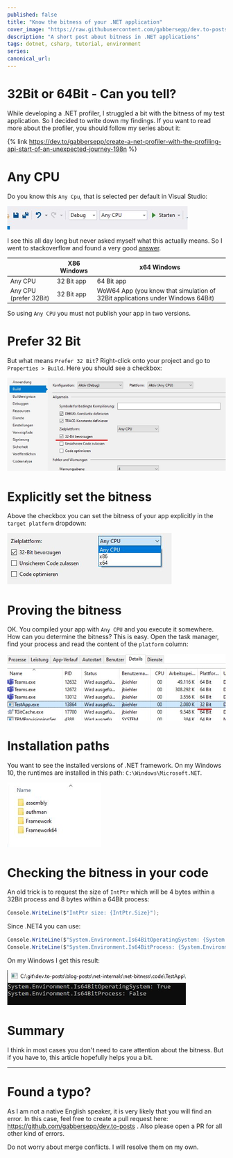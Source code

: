 ```yaml
---
published: false
title: "Know the bitness of your .NET application"
cover_image: "https://raw.githubusercontent.com/gabbersepp/dev.to-posts/master/blog-posts/net-internals/net-bitness/assets/header.jpg"
description: "A short post about bitness in .NET applications"
tags: dotnet, csharp, tutorial, environment
series:
canonical_url:
---
```


#  32Bit or 64Bit - Can  you tell?
While developing a .NET profiler, I struggled a bit with the bitness of my test application. So I decided to write down my findings. If you want to read more about the profiler, you should follow my series about it:

{% link https://dev.to/gabbersepp/create-a-net-profiler-with-the-profiling-api-start-of-an-unexpected-journey-198n %}

# Any CPU
Do you know this `Any Cpu`, that is selected per default in Visual Studio:

![](./assets/any-cpu-jpg.JPG)

I see this all day long but never asked myself what this actually means. So I went to stackoverflow and found a very good [answer](https://stackoverflow.com/a/41766077/9809950).

||X86 Windows|x64 Windows|
|---|---|---|
|Any CPU|32 Bit app|64 Bit app|
|Any CPU (prefer 32Bit)|32 Bit app|WoW64 App (you know that simulation of 32Bit applications under Windows 64Bit)|

So using `Any CPU` you must not publish your app in two versions.

# Prefer 32 Bit
But what means `Prefer 32 Bit`? Right-click onto your project and go to `Properties > Build`. Here you should see a checkbox:

![](./assets/prefer-32bit.jpg)

# Explicitly set the bitness
Above the checkbox you can set the bitness of your app explicitly in the `target platform` dropdown:

![](./assets/bitness-selection.jpg)

# Proving the bitness
OK. You compiled your app with `Any CPU` and you execute it somewhere. How can you determine the bitness? This is easy. Open the task manager, find your process and read the content of the `platform` column:

![](./assets/taskmanager.jpg)

# Installation paths
You want to see the installed versions of .NET framework. On my Windows 10, the runtimes are installed in this path: `C:\Windows\Microsoft.NET`.

![](./assets/install-path.jpg)

# Checking the bitness in your code
An old trick is to request the size of `IntPtr` which will be 4 bytes within a 32Bit process and 8 bytes within a 64Bit process:

```cs
Console.WriteLine($"IntPtr size: {IntPtr.Size}");
```

Since .NET4 you can use:

```cs
Console.WriteLine($"System.Environment.Is64BitOperatingSystem: {System.Environment.Is64BitOperatingSystem}");
Console.WriteLine($"System.Environment.Is64BitProcess: {System.Environment.Is64BitProcess}");
```

On my Windows I get this result:

![](./assets/system_environment.jpg)

# Summary
I think in most cases you don't need to care attention about the bitness. But if you have to, this article hopefully helps you a bit.

----

# Found a typo?
As I am not a native English speaker, it is very likely that you will find an error. In this case, feel free to create a pull request here: https://github.com/gabbersepp/dev.to-posts . Also please open a PR for all other kind of errors.

Do not worry about merge conflicts. I will resolve them on my own. 
